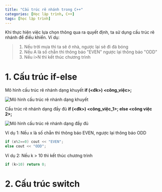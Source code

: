```yaml
---
title: "Cấu trúc rẽ nhánh trong C++"
categories: [Học lập trình, C++]
tags: [học lập trình]
---
```

Khi thực hiện việc lựa chọn thông qua ra quyết định, ta sử dụng cấu trúc rẽ nhánh để điều khiển. Ví dụ:
> 1. Nếu trời mưa thì ta sẽ ở nhà, ngược lại sẽ đi đá bóng
> 2. Nếu A là số chẵn thì thông báo "EVEN" ngược lại thông báo "ODD"
> 3. Nếu i>N thì kết thúc chương trình

# 1. Cấu trúc if-else

Mô hình cấu trúc rẽ nhánh dạng khuyết **if (<đk>) <công_việc>;**

![Mô hình cấu trúc rẽ nhánh dạng khuyết](http://thomasabc.xyz/assets/img/if.png)

Cấu trúc rẽ nhánh dạng đầy đủ **if (<đk>) <công_việc_1>; else <công việc 2>;**

![Mô hình cấu trúc rẽ nhánh dạng đầy đủ](http://thomasabc.xyz/assets/img/if-else.png)

Ví dụ 1: Nếu x là số chẵn thì thông báo EVEN, ngược lại thông báo ODD
```cpp
if (x%2==0) cout << "EVEN";
else cout << "ODD";
```
Ví dụ 2: Nếu k > 10 thì kết thúc chương trình
```cpp
if (k>10) return 0;
```
# 2. Cấu trúc switch
